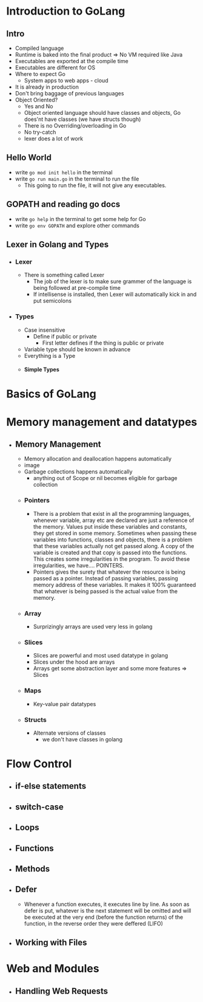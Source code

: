 # Introduction to GoLang

## Intro

- Compiled language
- Runtime is baked into the final product => No VM required like Java
- Executables are exported at the compile time
- Executables are different for OS
- Where to expect Go
  - System apps to web apps - cloud
- It is already in production
- Don't bring baggage of previous languages
- Object Oriented?
  - Yes and No
  - Object oriented language should have classes and objects, Go does'nt have classes (we have structs though)
  - There is no Overriding/overloading in Go
  - No try-catch
  - lexer does a lot of work

## Hello World

- write `go mod init hello` in the terminal
- write `go run main.go` in the terminal to run the file
  - This going to run the file, it will not give any executables.

## GOPATH and reading go docs

- write `go help` in the terminal to get some help for Go
- write `go env GOPATH` and explore other commands

## Lexer in Golang and Types

- ### Lexer
  - There is something called Lexer
    - The job of the lexer is to make sure grammer of the language is being followed at pre-compile time
    - If intellisense is installed, then Lexer will automatically kick in and put semicolons
- ### Types
  - Case insensitive
    - Define if public or private
      - First letter defines if the thing is public or private
  - Variable type should be known in advance
  - Everything is a Type
  - #### Simple Types

# Basics of GoLang

# Memory management and datatypes

- ## Memory Management
  - Memory allocation and deallocation happens automatically
  - image
  - Garbage collections happens automatically
    - anything out of Scope or nil becomes eligible for garbage collection
  - ### Pointers
    - There is a problem that exist in all the programming languages, whenever variable, array etc are declared are just a reference of the memory. Values put inside these variables and constants, they get stored in some memory. Sometimes when passing these variables into functions, classes and objects, there is a problem that these variables actually not get passed along. A copy of the variable is created and that copy is passed into the functions. This creates some irregularities in the program. To avoid these irregularities, we have.... POINTERS.
    - Pointers gives the surety that whatever the resource is being passed as a pointer. Instead of passing variables, passing memory address of these variables. It makes it 100% guaranteed that whatever is being passed is the actual value from the memory.
  - ### Array
    - Surprizingly arrays are used very less in golang
  - ### Slices
    - Slices are powerful and most used datatype in golang
    - Slices under the hood are arrays
    - Arrays get some abstraction layer and some more features => Slices
  - ### Maps
    - Key-value pair datatypes
  - ### Structs
    - Alternate versions of classes
      - we don't have classes in golang

# Flow Control

- ## if-else statements
- ## switch-case
- ## Loops
- ## Functions
- ## Methods
- ## Defer
  - Whenever a function executes, it executes line by line. As soon as defer is put, whatever is the next statement will be omitted and will be executed at the very end (before the function returns) of the function, in the reverse order they were deffered (LIFO)
- ## Working with Files

# Web and Modules

- ## Handling Web Requests

